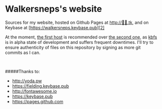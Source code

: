 # Walkersneps's website
Sources for my website, hosted on Github Pages at [http://🚀🎈.tk][1], and on Keybase at [https://walkersneps.keybase.pub][2]

At the moment, [the first host][1] is recommended over [the second one][2], as [kbfs][kbfs article] is in alpha state of development and suffers frequent downtimes. I'll try to ensure authenticity of files on this repository by signing as more git commits as I can.

&nbsp;

#####Thanks to:
+ http://yoda.pw
+ https://fielding.keybase.pub
+ http://fontawesome.io
+ https://keybase.pub
+ https://pages.github.com


[1]: http://xn--ck8hp1c.tk "My website"
[2]: https://walkersneps.keybase.pub "Signed version of my website"
[kbfs article]: https://keybase.io/docs/kbfs
